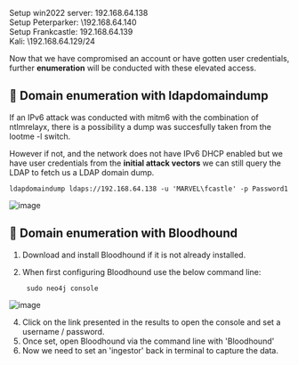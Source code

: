 Setup win2022 server: 192.168.64.138  
Setup Peterparker: \192.168.64.140  
Setup Frankcastle: 192.168.64.139  
Kali: \192.168.64.129/24  

Now that we have compromised an account or have gotten user credentials, further **enumeration** will be conducted with these elevated access.

## 🚩 Domain enumeration with ldapdomaindump  

If an IPv6 attack was conducted with mitm6 with the combination of ntlmrelayx, there is a possibility a dump was succesfully taken from the lootme -l switch.  

However if not, and the network does not have IPv6 DHCP enabled but we have user credentials from the **initial attack vectors** we can still query the LDAP to fetch us a LDAP domain dump.

    ldapdomaindump ldaps://192.168.64.138 -u 'MARVEL\fcastle' -p Password1

![image](https://github.com/user-attachments/assets/8e4726f9-f194-41f6-b462-0f3a7380eb3b)

## 🚩 Domain enumeration with Bloodhound

1. Download and install Bloodhound if it is not already installed.
2. When first configuring Bloodhound use the below command line:  

        sudo neo4j console
![image](https://github.com/user-attachments/assets/79d06ce1-3d4c-4ae2-979b-aefed4fa919b)

4. Click on the link presented in the results to open the console and set a username / password.
5. Once set, open Bloodhound via the command line with 'Bloodhound'
6. Now we need to set an 'ingestor' back in terminal to capture the data.

        
